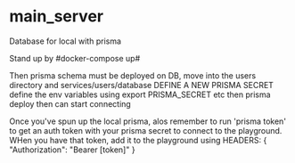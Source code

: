# main_server
Database for local with prisma

Stand up by #docker-compose up#

Then prisma schema must be deployed on DB, move into the users directory and services/users/database
DEFINE A NEW PRISMA SECRET
define the env variables using export PRISMA_SECRET etc
then prisma deploy
then can start connecting


Once you've spun up the local prisma, alos remember to run 'prisma token' to get an auth token with your prisma secret to connect to the playground. 
WHen you have that token, add it to the playground using HEADERS:
{
  "Authorization": "Bearer [token]"
}